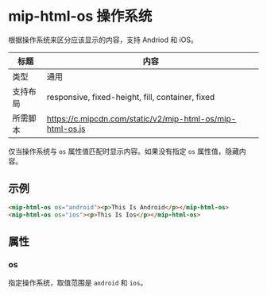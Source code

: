 # mip-html-os 操作系统

根据操作系统来区分应该显示的内容，支持 Andriod 和 iOS。

标题|内容
----|----
类型|通用
支持布局|responsive, fixed-height, fill, container, fixed
所需脚本|https://c.mipcdn.com/static/v2/mip-html-os/mip-html-os.js

仅当操作系统与 `os` 属性值匹配时显示内容。如果没有指定 `os` 属性值，隐藏内容。

## 示例

```html
<mip-html-os os="android"><p>This Is Android</p></mip-html-os>
<mip-html-os os="ios"><p>This Is Ios</p></mip-html-os>
```

## 属性

### os

指定操作系统，取值范围是 `android` 和 `ios`。